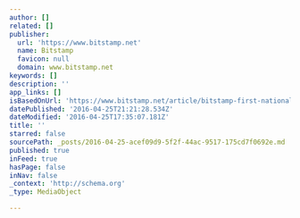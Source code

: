 ```yaml
---
author: []
related: []
publisher:
  url: 'https://www.bitstamp.net'
  name: Bitstamp
  favicon: null
  domain: www.bitstamp.net
keywords: []
description: ''
app_links: []
isBasedOnUrl: 'https://www.bitstamp.net/article/bitstamp-first-nationally-licensed-btc-exchange/'
datePublished: '2016-04-25T21:21:28.534Z'
dateModified: '2016-04-25T17:35:07.181Z'
title: ''
starred: false
sourcePath: _posts/2016-04-25-acef09d9-5f2f-44ac-9517-175cd7f0692e.md
published: true
inFeed: true
hasPage: false
inNav: false
_context: 'http://schema.org'
_type: MediaObject

---
```

<article style=""></article>